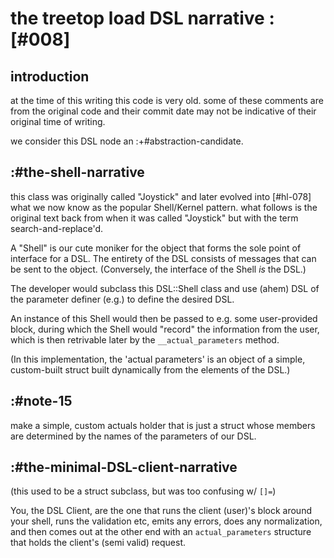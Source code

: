# the treetop load DSL narrative :[#008]



## introduction

at the time of this writing this code is very old. some of these
comments are from the original code and their commit date may not be
indicative of their original time of writing.

we consider this DSL node an :+#abstraction-candidate.




## :#the-shell-narrative

this class was originally called "Joystick" and later evolved into
[#hl-078] what we now know as the popular Shell/Kernel pattern. what
follows is the original text back from when it was called "Joystick" but
with the term search-and-replace'd.

A "Shell" is our cute moniker for the object that forms the
sole point of interface for a DSL. The entirety of the DSL
consists of messages that can be sent to the object.  (Conversely,
the interface of the Shell *is* the DSL.)

The developer would subclass this DSL::Shell class and use
(ahem) DSL of the parameter definer (e.g.) to define the desired DSL.

An instance of this Shell would then be passed to e.g. some
user-provided block, during which the Shell would "record" the
information from the user, which is then retrivable later by the
`__actual_parameters` method.

(In this implementation, the 'actual parameters' is an object
of a simple, custom-built struct built dynamically from the
elements of the DSL.)




## :#note-15

make a simple, custom actuals holder that is just a struct whose members
are determined by the names of the parameters of our DSL.




## :#the-minimal-DSL-client-narrative

(this used to be a struct subclass, but was too confusing w/ `[]=`)

You, the DSL Client, are the one that runs the client (user)'s block
around your shell, runs the validation etc, emits any errors, does any
normalization, and then comes out at the other end with an
`actual_parameters` structure that holds the client's (semi valid) request.

